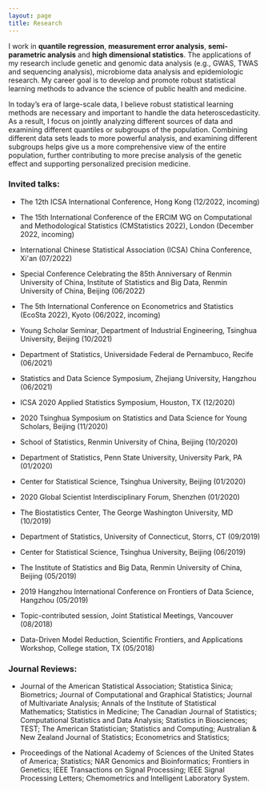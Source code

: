 ```yaml
---
layout: page
title: Research
---
```


   I work in **quantile regression**, **measurement error analysis**, **semi-parametric analysis** and **high dimensional statistics**. The applications of my research include genetic and genomic data analysis (e.g., GWAS, TWAS and sequencing analysis), microbiome data analysis and epidemiologic research. My career goal is to develop and promote robust statistical learning methods to advance the science of public health and medicine.
   
  In today’s era of large-scale data, I believe robust statistical learning methods are necessary and important to handle the data heteroscedasticity.  As a result, I focus on jointly analyzing different sources of data and examining different quantiles or subgroups of the population. Combining different data sets leads to more powerful analysis, and examining different subgroups helps give us a more comprehensive view of the entire population, further contributing to more precise analysis of the genetic effect and supporting personalized precision medicine. 


### Invited talks:

- The 12th ICSA International Conference, Hong Kong (12/2022, incoming)

- The 15th International Conference of the ERCIM WG on Computational and Methodological Statistics (CMStatistics 2022), London (December 2022, incoming)

- International Chinese Statistical Association (ICSA) China Conference, Xi'an (07/2022)

- Special Conference Celebrating the 85th Anniversary of Renmin University of China, Institute of Statistics and Big Data, Renmin University of China, Beijing (06/2022)

- The 5th International Conference on Econometrics and Statistics (EcoSta 2022), Kyoto (06/2022, incoming)

- Young Scholar Seminar, Department of Industrial Engineering, Tsinghua University, Beijing (10/2021)

- Department of Statistics, Universidade Federal de Pernambuco, Recife (06/2021)

- Statistics and Data Science Symposium, Zhejiang University, Hangzhou (06/2021)

- ICSA 2020 Applied Statistics Symposium, Houston, TX (12/2020)

- 2020 Tsinghua Symposium on Statistics and Data Science for Young Scholars, Beijing (11/2020)

- School of Statistics, Renmin University of China, Beijing (10/2020)

- Department of Statistics, Penn State University, University Park, PA (01/2020)

- Center for Statistical Science, Tsinghua University, Beijing (01/2020)

- 2020 Global Scientist Interdisciplinary Forum, Shenzhen (01/2020)

- The Biostatistics Center, The George Washington University, MD (10/2019)

- Department of Statistics, University of Connecticut, Storrs, CT (09/2019)

- Center for Statistical Science, Tsinghua University, Beijing (06/2019)

- The Institute of Statistics and Big Data, Renmin University of China, Beijing (05/2019)

- 2019 Hangzhou International Conference on Frontiers of Data Science, Hangzhou (05/2019)

- Topic-contributed session, Joint Statistical Meetings, Vancouver (08/2018)

- Data-Driven Model Reduction, Scientific Frontiers, and Applications Workshop, College station, TX (05/2018)

### Journal Reviews:

- Journal of the American Statistical Association; Statistica Sinica; Biometrics; Journal of Computational and Graphical Statistics; Journal of Multivariate Analysis; Annals of the Institute of Statistical Mathematics; Statistics in Medicine; The Canadian Journal of Statistics; Computational Statistics and Data Analysis; Statistics in Biosciences; TEST; The American Statistician; Statistics and Computing; Australian & New Zealand Journal of Statistics; Econometrics and Statistics;

- Proceedings of the National Academy of Sciences of the United States of America; Statistics; NAR Genomics and Bioinformatics;  Frontiers in Genetics; IEEE Transactions on Signal Processing; IEEE Signal Processing Letters; Chemometrics and Intelligent Laboratory System.

